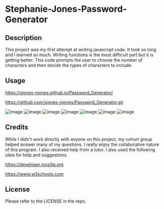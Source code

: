 # Stephanie-Jones-Password-Generator

## Description

This project was my first attempt at writing javascript code. It took so long and I learned so much. Writing functions is the most difficult part but it is getting better. This code prompts the user to choose the number of characters and then decide the types of characters to include.   
  
## Usage

https://sjones-njones.github.io/Password_Generator/

https://github.com/sjones-njones/Password_Generator.git

![image](https://github.com/sjones-njones/Password_Generator/assets/132145599/3fe45d82-0a59-4aa7-aa83-c6718242f4f3)
![image](https://github.com/sjones-njones/Password_Generator/assets/132145599/ec626c28-eec2-490f-9273-f00dcca7306d)
![image](https://github.com/sjones-njones/Password_Generator/assets/132145599/cd21f41f-e386-44ed-8265-62293a5f4944)
![image](https://github.com/sjones-njones/Password_Generator/assets/132145599/1781e747-ec8c-4c8d-8979-4b43b4726154)
![image](https://github.com/sjones-njones/Password_Generator/assets/132145599/2636400d-c465-4529-80f7-38ae683a06eb)
![image](https://github.com/sjones-njones/Password_Generator/assets/132145599/631f12c0-43b2-4f72-8496-084543be19e5)
![image](https://github.com/sjones-njones/Password_Generator/assets/132145599/3eee0f31-7083-40c3-8a63-6ffd75c8b365)



## Credits

While I didn't work directly with anyone on this project, my cohort group helped answer many of my questions. I really enjoy the collaborative nature of this program.  I also received help from a tutor. I also used the following sites for help and suggestions.

https://developer.mozilla.org

https://www.w3schools.com

## License

Please refer to the LICENSE in the repo.
 
